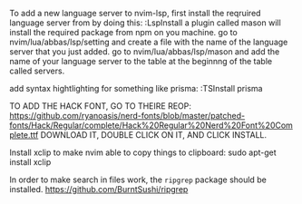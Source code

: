 To add a new language server to nvim-lsp, first install the reqruired language server from by doing this:
:LspInstall
a plugin called mason will install the required package from npm on you machine.
go to nvim/lua/abbas/lsp/setting and create a file with the name of the language server that you just added.
go to nvim/lua/abbas/lsp/mason and add the name of your language server to the table at the beginnng of the table called servers.

add syntax hightlighting for something like prisma:
:TSInstall prisma

TO ADD THE HACK FONT, GO TO THEIRE REOP:
https://github.com/ryanoasis/nerd-fonts/blob/master/patched-fonts/Hack/Regular/complete/Hack%20Regular%20Nerd%20Font%20Complete.ttf
DOWNLOAD IT, DOUBLE CLICK ON IT, AND CLICK INSTALL.

Install xclip to make nvim able to copy things to clipboard:
sudo apt-get install xclip 

In order to make search in files work, the `ripgrep` package should be installed.
https://github.com/BurntSushi/ripgrep
